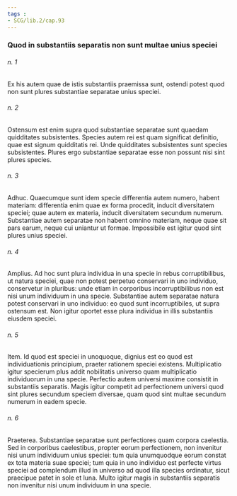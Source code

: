 ```yaml
---
tags : 
- SCG/lib.2/cap.93
---
```


### Quod in substantiis separatis non sunt multae unius speciei

###### n. 1
Ex his autem quae de istis substantiis praemissa sunt, ostendi potest quod non sunt plures substantiae separatae unius speciei.

###### n. 2
Ostensum est enim supra quod substantiae separatae sunt quaedam quidditates subsistentes. Species autem rei est quam significat definitio, quae est signum quidditatis rei. Unde quidditates subsistentes sunt species subsistentes. Plures ergo substantiae separatae esse non possunt nisi sint plures species.

###### n. 3
Adhuc. Quaecumque sunt idem specie differentia autem numero, habent materiam: differentia enim quae ex forma procedit, inducit diversitatem speciei; quae autem ex materia, inducit diversitatem secundum numerum. Substantiae autem separatae non habent omnino materiam, neque quae sit pars earum, neque cui uniantur ut formae. Impossibile est igitur quod sint plures unius speciei.

###### n. 4
Amplius. Ad hoc sunt plura individua in una specie in rebus corruptibilibus, ut natura speciei, quae non potest perpetuo conservari in uno individuo, conservetur in pluribus: unde etiam in corporibus incorruptibilibus non est nisi unum individuum in una specie. Substantiae autem separatae natura potest conservari in uno individuo: eo quod sunt incorruptibiles, ut supra ostensum est. Non igitur oportet esse plura individua in illis substantiis eiusdem speciei.

###### n. 5
Item. Id quod est speciei in unoquoque, dignius est eo quod est individuationis principium, praeter rationem speciei existens. Multiplicatio igitur specierum plus addit nobilitatis universo quam multiplicatio individuorum in una specie. Perfectio autem universi maxime consistit in substantiis separatis. Magis igitur competit ad perfectionem universi quod sint plures secundum speciem diversae, quam quod sint multae secundum numerum in eadem specie.

###### n. 6
Praeterea. Substantiae separatae sunt perfectiores quam corpora caelestia. Sed in corporibus caelestibus, propter eorum perfectionem, non invenitur nisi unum individuum unius speciei: tum quia unumquodque eorum constat ex tota materia suae speciei; tum quia in uno individuo est perfecte virtus speciei ad complendum illud in universo ad quod illa species ordinatur, sicut praecipue patet in sole et luna. Multo igitur magis in substantiis separatis non invenitur nisi unum individuum in una specie.

